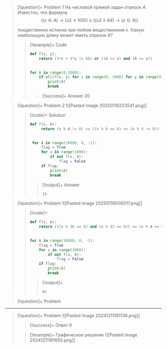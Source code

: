 > [!question]+ Problem 1
> На числовой прямой задан отрезок _A_. Известно, что формула
>  $$ ((x ∈ A) → (x2 ≤ 100)) ∧ ((x2 ≤ 64) → (x ∈ A)) $$
>  
>  тождественно истинна при любом вещественном _x_. Какую наибольшую длину может иметь отрезок _A_?
>  > [!example]+ Code
>  > ```python
>  > def f(x, y):  
>  >     return (3*x + 4*y != 60) or ((A >= x) and (A >= y))  
>  >   
>  >   
>  > for A in range(0,1000):  
>  >     if all(f(x, y) for x in range(0, 1000) for y in range(0, 1000)):  
>  >         print(A)  
>  >         break
>  > ```
>  > > [!success]+ Answer
>  > > 20



> [!question]+ Problem 2
> ![[Pasted image 20250118233541.png]]
> > [!code]+ Solution
> > ```python
> > def f(x, A):  
> >      return (x % A != 0) <= ((x % 6 == 0) <= (x % 9 != 0))  
> >    
> >    
> >  for A in range(10000, 0, -1):  
> >      flag = True  
> >      for x in range(1000):  
> >          if not f(x, A):  
> >              flag = False  
> >      if flag:  
> >          print(A)  
> >          break
> >```
> > > [!output]+ Answer
> > >```py
> > > 18
> > >```

> [!question]+ Problem
> ![[Pasted image 20250119000017.png]]
> > [!code]+
> > ```python
> > def f(x, A):  
> >     return (((x % 36 == 0) and (x % 42 == 0)) <= (x % A == 0)) and (A * (A - 25) < 25 * (A + 200))  
> >   
> >   
> > for A in range(10000, 0, -1):  
> >     flag = True  
> >     for x in range(1000):  
> >         if not f(x, A):  
> >             flag = False  
> >     if flag:  
> >         print(A)  
> >         break
> >```
> > > [!output]+
> > >```py
> > > 84
> > >```

> [!question]+ Problem
> 






---



> [!question]+ Problem
> ![[Pasted image 20241211161138.png]]
> > [!success]+ Ответ
> > 9
> 
> > [!example]+ Графическое решение
> > ![[Pasted image 20241211161650.png]]